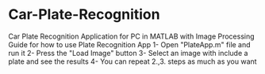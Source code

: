 # Car-Plate-Recognition
Car Plate Recognition Application for PC in MATLAB with Image Processing
Guide for how to use Plate Recognition App
1- Open "PlateApp.m" file and run it
2- Press the "Load Image" button
3- Select an image with include a plate and see the results
4- You can repeat 2.,3. steps as much as you want
